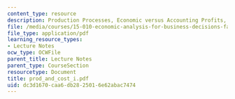 ```yaml
---
content_type: resource
description: Production Processes, Economic versus Accounting Profits, Cost Concepts.
file: /media/courses/15-010-economic-analysis-for-business-decisions-fall-2004/dc3d1670caa6db2825016e62abac7474_prod_and_cost_i.pdf
file_type: application/pdf
learning_resource_types:
- Lecture Notes
ocw_type: OCWFile
parent_title: Lecture Notes
parent_type: CourseSection
resourcetype: Document
title: prod_and_cost_i.pdf
uid: dc3d1670-caa6-db28-2501-6e62abac7474
---
```

